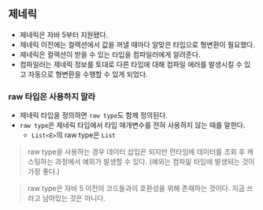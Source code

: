 ## 제네릭

- 제네릭은 자바 5부터 지원됐다.
- 제네릭 이전에는 컬렉션에서 값을 꺼낼 때마다 알맞은 타입으로 형변환이 필요했다.
- 제네릭은 컬렉션이 받을 수 있는 타입을 컴파일러에게 알려준다.
- 컴파일러는 제네릭 정보를 토대로 다른 타입에 대해 컴파일 에러를 발생시킬 수 있고 자동으로 형변환을 수행할 수 있게 되었다.

### raw 타입은 사용하지 말라

- 제네릭 타입을 정의하면 `raw type`도 함께 정의된다.
- `raw type`은 제네릭 타입에서 타입 매개변수를 전혀 사용하지 않는 때를 말한다.
  - `List<E>`의 raw type은 `List`

> raw type을 사용하는 경우 데이터 삽입은 되지만 런타임에 데이터를 조회 후 캐스팅하는 과정에서 예외가 발생할 수 있다. (예외는 컴파잁 타임에 발생되는 것이 가장 좋다.)

> raw type은 자바 5 이전의 코드들과의 호환성을 위해 존재하는 것이다. 지금 쓰라고 남아있는 것은 아니다.



